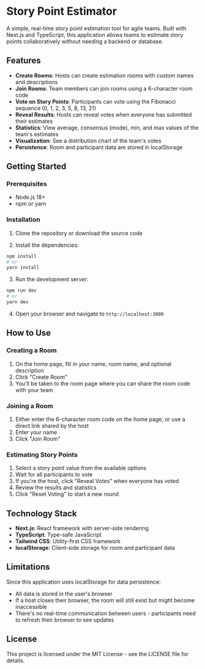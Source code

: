 # Story Point Estimator

A simple, real-time story point estimation tool for agile teams. Built with Next.js and TypeScript, this application allows teams to estimate story points collaboratively without needing a backend or database.

## Features

- **Create Rooms**: Hosts can create estimation rooms with custom names and descriptions
- **Join Rooms**: Team members can join rooms using a 6-character room code
- **Vote on Story Points**: Participants can vote using the Fibonacci sequence (0, 1, 2, 3, 5, 8, 13, 21)
- **Reveal Results**: Hosts can reveal votes when everyone has submitted their estimates
- **Statistics**: View average, consensus (mode), min, and max values of the team's estimates
- **Visualization**: See a distribution chart of the team's votes
- **Persistence**: Room and participant data are stored in localStorage

## Getting Started

### Prerequisites

- Node.js 18+ 
- npm or yarn

### Installation

1. Clone the repository or download the source code

2. Install the dependencies:
```bash
npm install
# or
yarn install
```

3. Run the development server:
```bash
npm run dev
# or
yarn dev
```

4. Open your browser and navigate to `http://localhost:3000`

## How to Use

### Creating a Room

1. On the home page, fill in your name, room name, and optional description
2. Click "Create Room"
3. You'll be taken to the room page where you can share the room code with your team

### Joining a Room

1. Either enter the 6-character room code on the home page, or use a direct link shared by the host
2. Enter your name
3. Click "Join Room"

### Estimating Story Points

1. Select a story point value from the available options
2. Wait for all participants to vote
3. If you're the host, click "Reveal Votes" when everyone has voted
4. Review the results and statistics
5. Click "Reset Voting" to start a new round

## Technology Stack

- **Next.js**: React framework with server-side rendering
- **TypeScript**: Type-safe JavaScript
- **Tailwind CSS**: Utility-first CSS framework
- **localStorage**: Client-side storage for room and participant data

## Limitations

Since this application uses localStorage for data persistence:

- All data is stored in the user's browser
- If a host closes their browser, the room will still exist but might become inaccessible
- There's no real-time communication between users - participants need to refresh their browser to see updates

## License

This project is licensed under the MIT License - see the LICENSE file for details.